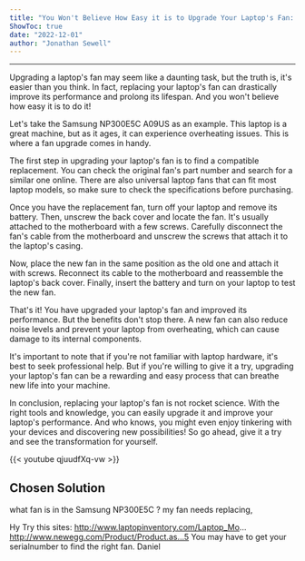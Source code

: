 ```yaml
---
title: "You Won't Believe How Easy it is to Upgrade Your Laptop's Fan: Check out the Samsung Np300E5C A09Us Transformation!"
ShowToc: true 
date: "2022-12-01"
author: "Jonathan Sewell"
---
```

*****
Upgrading a laptop's fan may seem like a daunting task, but the truth is, it's easier than you think. In fact, replacing your laptop's fan can drastically improve its performance and prolong its lifespan. And you won't believe how easy it is to do it!

Let's take the Samsung NP300E5C A09US as an example. This laptop is a great machine, but as it ages, it can experience overheating issues. This is where a fan upgrade comes in handy.

The first step in upgrading your laptop's fan is to find a compatible replacement. You can check the original fan's part number and search for a similar one online. There are also universal laptop fans that can fit most laptop models, so make sure to check the specifications before purchasing.

Once you have the replacement fan, turn off your laptop and remove its battery. Then, unscrew the back cover and locate the fan. It's usually attached to the motherboard with a few screws. Carefully disconnect the fan's cable from the motherboard and unscrew the screws that attach it to the laptop's casing.

Now, place the new fan in the same position as the old one and attach it with screws. Reconnect its cable to the motherboard and reassemble the laptop's back cover. Finally, insert the battery and turn on your laptop to test the new fan.

That's it! You have upgraded your laptop's fan and improved its performance. But the benefits don't stop there. A new fan can also reduce noise levels and prevent your laptop from overheating, which can cause damage to its internal components.

It's important to note that if you're not familiar with laptop hardware, it's best to seek professional help. But if you're willing to give it a try, upgrading your laptop's fan can be a rewarding and easy process that can breathe new life into your machine.

In conclusion, replacing your laptop's fan is not rocket science. With the right tools and knowledge, you can easily upgrade it and improve your laptop's performance. And who knows, you might even enjoy tinkering with your devices and discovering new possibilities! So go ahead, give it a try and see the transformation for yourself.

{{< youtube qjuudfXq-vw >}} 



## Chosen Solution
 what fan is in the Samsung NP300E5C ? my fan needs replacing,

 Hy
Try this sites:
http://www.laptopinventory.com/Laptop_Mo...
http://www.newegg.com/Product/Product.as...5
You may have to get your serialnumber to find the right fan.
Daniel




